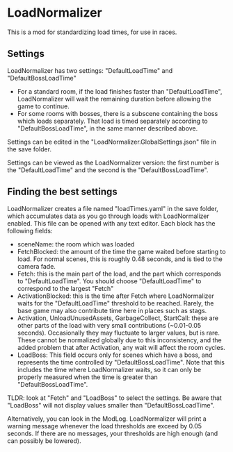 # LoadNormalizer
This is a mod for standardizing load times, for use in races.
## Settings
LoadNormalizer has two settings: "DefaultLoadTime" and "DefaultBossLoadTime"
- For a standard room, if the load finishes faster than "DefaultLoadTime", LoadNormalizer will wait the remaining duration before allowing the game to continue.
- For some rooms with bosses, there is a subscene containing the boss which loads separately. That load is timed separately according to "DefaultBossLoadTime", in the same manner described above.

Settings can be edited in the "LoadNormalizer.GlobalSettings.json" file in the save folder.

Settings can be viewed as the LoadNormalizer version: the first number is the "DefaultLoadTime" and the second is the "DefaultBossLoadTime".
## Finding the best settings
LoadNormalizer creates a file named "loadTimes.yaml" in the save folder, which accumulates data as you go through loads with LoadNormalizer enabled. This file can be opened with any text editor. Each block has the following fields:
- sceneName: the room which was loaded
- FetchBlocked: the amount of the time the game waited before starting to load. For normal scenes, this is roughly 0.48 seconds, and is tied to the camera fade.
- Fetch: this is the main part of the load, and the part which corresponds to "DefaultLoadTime". You should choose "DefaultLoadTime" to correspond to the largest "Fetch"
- ActivationBlocked: this is the time after Fetch where LoadNormalizer waits for the "DefaultLoadTime" threshold to be reached. Rarely, the base game may also contribute time here in places such as stags.
- Activation, UnloadUnusedAssets, GarbageCollect, StartCall: these are other parts of the load with very small contributions (~0.01-0.05 seconds). Occasionally they may fluctuate to larger values, but is rare. These cannot be normalized globally due to this inconsistency, and the added problem that after Activation, any wait will affect the room cycles.
- LoadBoss: This field occurs only for scenes which have a boss, and represents the time controlled by "DefaultBossLoadTime". Note that this includes the time where LoadNormalizer waits, so it can only be properly measured when the time is greater than "DefaultBossLoadTime".

TLDR: look at "Fetch" and "LoadBoss" to select the settings. Be aware that "LoadBoss" will not display values smaller than "DefaultBossLoadTime".

Alternatively, you can look in the ModLog. LoadNormalizer will print a warning message whenever the load thresholds are exceed by 0.05 seconds. If there are no messages, your thresholds are high enough (and can possibly be lowered).